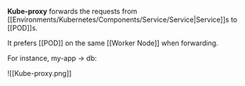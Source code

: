 **Kube-proxy** forwards the requests from [[Environments/Kubernetes/Components/Service/Service|Service]]s to [[POD]]s.

It prefers [[POD]] on the same [[Worker Node]] when forwarding.

For instance, my-app -> db:

![[Kube-proxy.png]]
